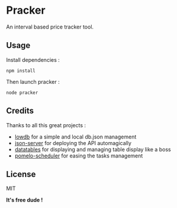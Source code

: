 #  Pracker
An interval based price tracker tool.

## Usage
Install dependencies :
```
npm install 
```
Then launch pracker :
```
node pracker 
```

## Credits

Thanks to all this great projects :

* [lowdb](https://github.com/typicode/lowdb) for a simple and local db.json management
* [json-server](https://github.com/typicode/json-server) for deploying the API automagically
* [datatables](https://github.com/DataTables/DataTables) for displaying and managing table display like a boss
* [pomelo-scheduler](https://github.com/NetEase/pomelo-scheduler) for easing the tasks management

## License

MIT

**It's free dude !**